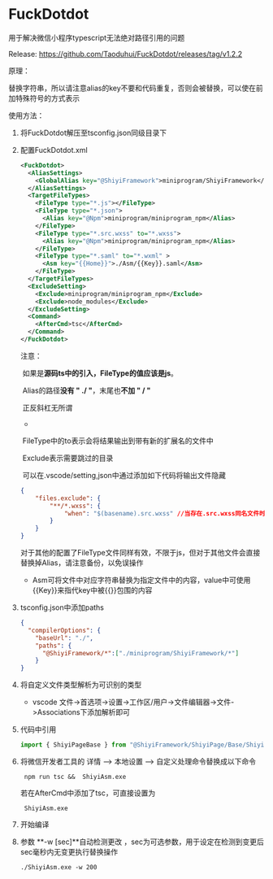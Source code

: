 # FuckDotdot

用于解决微信小程序typescript无法绝对路径引用的问题

Release: https://github.com/Taoduhui/FuckDotdot/releases/tag/v1.2.2

原理：

​	替换字符串，所以请注意alias的key不要和代码重复，否则会被替换，可以使在前加特殊符号的方式表示

使用方法：

1. 将FuckDotdot解压至tsconfig.json同级目录下

2. 配置FuckDotdot.xml

   ```xml
   <FuckDotdot>
     <AliasSettings>
       <GlobalAlias key="@ShiyiFramework">miniprogram/ShiyiFramework</GlobalAlias>
     </AliasSettings>
     <TargetFileTypes>
       <FileType type="*.js"></FileType>
       <FileType type="*.json">	
         <Alias key="@Npm">miniprogram/miniprogram_npm</Alias>
       </FileType>
       <FileType type="*.src.wxss" to="*.wxss">	
         <Alias key="@Npm">miniprogram/miniprogram_npm</Alias>
       </FileType>
       <FileType type="*.saml" to="*.wxml" >
         <Asm key="{{Home}}">./Asm/{{Key}}.saml</Asm>
       </FileType>
     </TargetFileTypes>
     <ExcludeSetting>
       <Exclude>miniprogram/miniprogram_npm</Exclude>
       <Exclude>node_modules</Exclude>
     </ExcludeSetting>
     <Command>
       <AfterCmd>tsc</AfterCmd>
     </Command>
   </FuckDotdot>
   ```

   注意：

   ​	如果是**源码ts中的引入，FileType的值应该是js**。

   ​	Alias的路径**没有 " ./ "**，末尾也**不加 " / "** 

   ​	正反斜杠无所谓

   - <Alias>

   ​	FileType中的to表示会将结果输出到带有新的扩展名的文件中

   ​	Exclude表示需要跳过的目录

   ​	可以在.vscode/setting,json中通过添加如下代码将输出文件隐藏

   ```json
   {
       "files.exclude": {
           "**/*.wxss": {
               "when": "$(basename).src.wxss" //当存在.src.wxss同名文件时将.wxss隐藏
           }
       }
   }
   ```

   对于其他的配置了FileType文件同样有效，不限于js，但对于其他文件会直接替换掉Alias，请注意备份，以免误操作

   - <Asm>

     Asm可将文件中对应字符串替换为指定文件中的内容，value中可使用{{Key}}来指代key中被{{}}包围的内容

3. tsconfig.json中添加paths

   ```json
   {
     "compilerOptions": {
       "baseUrl": "./",
       "paths": {
         "@ShiyiFramework/*":["./miniprogram/ShiyiFramework/*"]
       }
   }
   ```

4. 将自定义文件类型解析为可识别的类型

   - vscode 文件->首选项->设置->工作区/用户->文件编辑器->文件->Associations下添加解析即可

5. 代码中引用

   ```typescript
   import { ShiyiPageBase } from "@ShiyiFramework/ShiyiPage/Base/ShiyiPageBase";
   ```

6. 将微信开发者工具的 详情 --> 本地设置 --> 自定义处理命令替换成以下命令

   ```
    npm run tsc &&  ShiyiAsm.exe
   ```

   若在AfterCmd中添加了tsc，可直接设置为

   ```
    ShiyiAsm.exe
   ```

7. 开始编译

8. 参数 **-w  [sec]**自动检测更改 ，sec为可选参数，用于设定在检测到变更后sec毫秒内无变更执行替换操作

   ```
   ./ShiyiAsm.exe -w 200
   ```

